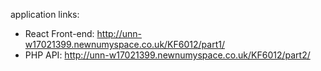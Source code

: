 application links:
- React Front-end: http://unn-w17021399.newnumyspace.co.uk/KF6012/part1/
- PHP API: http://unn-w17021399.newnumyspace.co.uk/KF6012/part2/